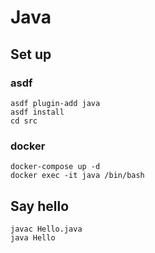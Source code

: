 # Java

## Set up

### asdf

```shell
asdf plugin-add java
asdf install
cd src
```

### docker

```shell
docker-compose up -d
docker exec -it java /bin/bash
```

## Say hello

```shell
javac Hello.java
java Hello
```
